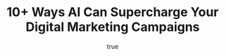 ---
id: 1
title: "10+ Ways AI Can Supercharge Your Digital Marketing Campaigns" 
desc: "In today's aggressive online markets staying one step ahead of competitors has become critical for businesses of all kinds. Artificial intelligence (AI) is no longer a futuristic concept; it has arrived, altering the way marketers do business and giving better, faster, and more effective results. Artificial intelligence solutions are transforming digital marketing strategies by automating time-consuming procedures and providing tailored interactions and powerful insights."
subdesc: "If you want to grow your efforts, enhance efficiency, and maximize ROI, here are 10+ ways AI may boost your digital marketing efforts:"
titleOne: "1. AI-Powered Data Analysis for Smarter Decisions"
descOne: "AI programs can analyze large amounts of data in real time, providing actionable insights that people would need weeks to comprehend. By analyzing customer behavior, preferences, and market trends, AI empowers marketers to make decisions based on data that optimize campaign performance.
Example technologies include Google Analytics (AI Insights), Tableau, and IBM Watson Analytics."
titleTwo: "2. Personalized Customer Experiences at Scale"
descTwo: "AI algorithms may utilize user data to provide extremely specific content, offers, and suggestions. From dynamic website content to customized email campaigns, AI ensures every customer interaction feels highly relevant and engaging.
Real-world example: Netflix uses AI to recommend customized content, which increases client happiness and retention."
toolsTwo: "Tools: HubSpot, Adobe Sensei, Dynamic Yield."
titleThree: "3. Chatbots for Instant and Efficient Customer Support"
descThree: "AI-powered chatbots offer service around the clock, responding to frequent client questions right away. This improves the user experience, reduces bounce rates, and opens up human resources for more challenging duties. Chatbots can also qualify leads and guide clients through the purchasing process."
toolsThree: "Popular tools include ChatGPT, Drift, Intercom, and Zendesk."
titleFour: "4. Content Creation and Optimization"
descFour: "AI tools help generate high-quality, SEO-optimized content quickly. They generate blogs, social media posts, ad text, and video scripts while focusing on keywords and viewer intent. AI algorithms can also suggest content enhancements for better visibility."
toolsFour: "Example tools include Jasper AI, Copy.ai, Grammarly, and Surfer SEO."
titleFive: " 5. AI in SEO: Smarter Rankings and Optimization"
descFive: "AI-powered SEO tools improve your content, perform in-depth competitor analysis, and make practical suggestions to boost ranks. AI helps simplify SEO procedures, from keyword research to on-page optimization and technical improvements."
toolsFive: "Top tools include SEMrush, Ahrefs, Moz, and BrightEdge."
tipFive: "Bonus Tip: Optimize your voice searches with AI by focusing on conversational, longtail keywords to grab voice assistant traffic."
titleSix: "6. Predictive Analytics for Better Campaign Results"
descSix: "AI utilizes historical data to predict customer behavior, advertising performance, and future trends. Predictive analytics enables marketers to anticipate market shifts, optimize budgets, and reach the appropriate audience at the right moment."
useSix: "Use Case: Forecasting product recommendations or customer churn."
toolsSix: "Salesforce Einstein, RapidMiner, and Microsoft Azure Machine Learning are three tools."
titleSeven: "7. Automated and Personalized Email Marketing"
descSeven: "AI improves email marketing by automating workflows and personalizing campaigns. Artificial intelligence may organize email lists, send automated messages depending on user activity, and optimize subject lines to increase open rates."
toolsSeven: "Popular platforms include Mailchimp, HubSpot, ActiveCampaign, and SendinBlue."

titleEight: "8. AI-Powered Ad Campaigns for Maximum ROI"
descEight: "AI improves ad campaigns by optimizing ad targeting, automating bidding techniques, and assessing performance metrics. Dynamic AI optimization ensures that ads are displayed to the correct audience at the right moment, increasing conversions while decreasing ad spend."
toolsEight: "Example tools include Google Ads Smart Bidding, Facebook Ads AI, and AdRoll."

titleNine: "9. Social Media Management and Analytics"
descNine: "AI solutions make social media administration easier by scheduling postings, monitoring engagement, and providing actionable insights. They recommend the optimum times to post, find hot material, and can even automate responses to increase audience interaction"
toolsNine: "Example tools include Hootsuite, Buffer, Sprout Social, and Lately.ai."

titleTen : "10. Influencer Marketing Made Smarter"
descTen: "AI simplifies influencer marketing by identifying the right influencers based on engagement rates, audience demographics, and relevance to your brand. AI systems also track influencer performance to ensure ROI-driven cooperation."
toolsTen: "Example tools include Upfluence, AspireIQ, and Socialbakers."

titlEleven: "11. AI-Powered Video Marketing"
descEleven: "Video content dominates the digital landscape, and AI tools make video creation and optimization easier. AI may automate video editing, create subtitles, and personalize video material for specific audiences."
toolsEleven: "Example tools include Pictory, Synthesia, and VidIQ."

titleTwelve: "12. Sentiment Analysis to Understand Customer Feedback"
descTwelve: "AI-powered sentiment analysis solutions use internet reviews, social media comments, and polls to evaluate customer sentiment. This allows organizations to better analyze customer sentiment, increase happiness, and fine-tune their marketing."
toolsTwelve: "Popular tools include MonkeyLearn, BrandWatch, and Talkwalker."

titleThirteen: "13. Improved Audience Segmentation and Lead Scoring"
descThirteen: "AI automates audience segmentation by studying behaviors, demographics, and purchasing histories in order to successfully target specific client segments. AI can also assess leads, identifying high-quality prospects for targeted nurturing campaigns."
toolsThirteen: "Tools include Marketo, HubSpot, and Salesforce."

titleFourteen: "15. Voice Search Optimization"
descFourteen: "Voice search is affecting SEO as more people use voice assistants such as Siri, Alexa, and Google Assistant. Businesses may use AI tools to optimize content for natural language inquiries and enhance visibility in voice search results."
tipFourteen: "Tip: Concentrate on conversational buzzwords and addressing particular inquiries."

titleConclusion: "Final Thoughts: Why AI is the Future of Digital Marketing"
descConclusion: "AI is no longer an option for firms looking to succeed in digital marketing; it is a need. AI enables marketers to achieve better outcomes faster by automating operations, providing hyperpersonalized experiences, and optimizing ad spend.
Integrating AI-powered solutions into your marketing initiatives allows you to gain powerful insights, increase productivity, and stay ahead of competition."

actionCall: "Are you ready to take the next step? Explore our AI-Based Digital Marketing Course to get hands-on experience with the most recent technologies and approaches. Begin your journey to AI-driven prosperity today!"

blockquote: ""
authorId: 1

authorImg: "/images/testimonial/testimonial-7.jpg"
addImgOne: "/images/blog/blog-bl-02.jpg"
addImgTwo: "/images/blog/blog-bl-02.jpg"
name: "Christin P J"
position: " Digital Marketing"
imgPoster: [
   {
          galleryImg: "/images/blog/blog-single-03.png"
        },
        {
          galleryImg: "/images/blog/blog-single-04.png"
        }
]
caption: ""
linkOne: ""
linkTwo: ""
linkThree: ""
quote: "AI is no longer optional for businesses aiming to thrive in digital marketing—it is a necessity. From automating tasks to delivering hyper-personalized experiences and optimizing ad spend, AI helps marketers achieve better results faster."
city: ""

thumbnail: {
	large: "/images/blog/blog-single-03.png" 
}
categories: ["News"]
publishedAt: "Nov 27 2024"
readingTime: "10 min read"
likes: "2"
gallery: [
        {
          galleryImg: "/images/blog/blog-gallery-01.jpg"
        },
        {
          galleryImg: "/images/blog/blog-gallery-02.jpg"
        },
        {
          galleryImg: "/images/blog/blog-gallery-03.jpg"
        }
]
tags: ["Education", "Life Style", "React","Javascript","Web App","Application"]
social: [
  {
    icon: "feather-facebook",
    url: "https://www.facebook.com"
  },
  {
    icon: "feather-instagram",
    url: "https://www.instagram.com"
  },
  {
    icon: "feather-linkedin",
    url: "https://www.linkedin.com"
  }
]
author: [
    {
          name: "Christin P J",
          img: "/images/testimonial/testimonial-4.jpg",
          about: "Sr. UX Designer",
          info: "At 29 years old, my favorite compliment is being told that I look like my mom. Seeing myself in her image, like this daughter up top.",
          social: [
            {
              icon: "feather-facebook",
              url: "https://www.facebook.com"
            },
            {
              icon: "feather-instagram",
              url: "https://www.instagram.com"
            },
            {
              icon: "feather-linkedin",
              url: "https://www.linkedin.com"
            }
          ]
    }
]
comment: [
        {
          name: "Cameron Williamson",
          img: "/images/testimonial/testimonial-1.jpg",
          date: "Nov 23, 2018 at 12:23 pm",
          desc: "",
          children": [
            {
              name: "John Due",
              img: "/images/testimonial/testimonial-2.jpg",
              date: "Nov 23, 2018 at 12:23 pm",
              desc: ""
            }
          ]
        },
        {
          name: "Rainbown Shuvo",
          img: "/images/testimonial/testimonial-3.jpg",
          date: "Nov 23, 2018 at 12:23 pm",
          desc: "",
        }
]

---